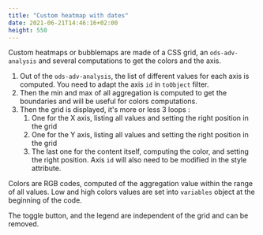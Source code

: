 ```yaml
---
title: "Custom heatmap with dates"
date: 2021-06-21T14:46:16+02:00
height: 550
---
```


Custom heatmaps or bubblemaps are made of a CSS grid, an `ods-adv-analysis` and several computations to get the colors and the axis.

1. Out of the `ods-adv-analysis`, the list of different values for each axis is computed. You need to adapt the axis `id` in `toObject` filter.
2. Then the min and max of all aggregation is computed to get the boundaries and will be useful for colors computations.
3. Then the grid is displayed, it's more or less 3 loops :
    1. One for the X axis, listing all values and setting the right position in the grid
    2. One for the Y axis, listing all values and setting the right position in the grid
    3. The last one for the content itself, computing the color, and setting the right position. Axis `id` will also need to be modified in the style attribute.

Colors are RGB codes, computed of the aggregation value within the range of all values. Low and high colors values are set into `variables` object at the beginning of the code.
    
The toggle button, and the legend are independent of the grid and can be removed.
